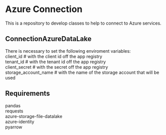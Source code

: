 # Azure Connection

This is a repository to develop classes to help to connect to Azure services.

## ConnectionAzureDataLake

There is necessary to set the following enviroment variables:  
client_id # with the client id off the app registry  
tenant_id # with the tenant id off the app registry  
client_secret # with the secret off the app registry  
storage_account_name # with the name of the storage account that will be used  


## Requirements

pandas  
requests  
azure-storage-file-datalake  
azure-identity  
pyarrow  